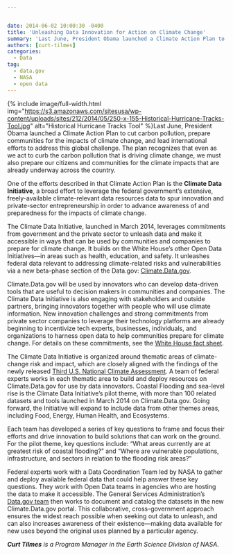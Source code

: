 ```yaml
---


date: 2014-06-02 10:00:30 -0400
title: 'Unleashing Data Innovation for Action on Climate Change'
summary: 'Last June, President Obama launched a Climate Action Plan to cut carbon pollution, prepare communities for the impacts of climate change, and lead international efforts to address this global challenge. The plan recognizes that even as we act to curb the carbon pollution that is driving climate change, we'
authors: [curt-tilmes]
categories:
  - Data
tag:
  - data.gov
  - NASA
  - open data
---
```



{% include image/full-width.html img="https://s3.amazonaws.com/sitesusa/wp-content/uploads/sites/212/2014/05/250-x-155-Historical-Hurricane-Tracks-Tool.jpg" alt="Historical Hurricane Tracks Tool" %}Last June, President Obama launched a Climate Action Plan to cut carbon pollution, prepare communities for the impacts of climate change, and lead international efforts to address this global challenge. The plan recognizes that even as we act to curb the carbon pollution that is driving climate change, we must also prepare our citizens and communities for the climate impacts that are already underway across the country.

One of the efforts described in that Climate Action Plan is the **Climate Data Initiative**, a broad effort to leverage the federal government’s  extensive, freely-available climate-relevant data resources data to spur innovation and private-sector entrepreneurship in order to advance awareness of and preparedness for the impacts of climate change.

The Climate Data Initiative, launched in March 2014, leverages commitments from government and the private sector to unleash data and make it accessible in ways that can be used by communities and companies to prepare for climate change. It builds on the White House’s  other Open Data Initiatives—in areas such as health, education, and safety. It unleashes federal data relevant to addressing climate-related risks and vulnerabilities via a new beta-phase section of the Data.gov: [Climate.Data.gov](http://www.data.gov/climate/).

Climate.Data.gov will be used by innovators who can develop data-driven tools that are useful to decision makers in communities and companies. The Climate Data Initiative is also engaging with stakeholders and outside partners, bringing innovators together with people who will use climate information. New innovation challenges and strong commitments from private sector companies to leverage their technology platforms are already beginning to incentivize tech experts, businesses, individuals, and organizations to harness open data to help communities prepare for climate change. For details on these commitments, see the [White House fact sheet](http://www.whitehouse.gov/the-press-office/2014/03/19/fact-sheet-president-s-climate-data-initiative-empowering-america-s-comm).

The Climate Data Initiative is organized around thematic areas of climate-change risk and impact, which are closely aligned with the findings of the newly released [Third U.S. National Climate Assessment](http://nca2014.globalchange.gov/). A team of federal experts works in each thematic area to build and deploy resources on Climate.Data.gov for use by data innovators. Coastal Flooding and sea-level rise is the Climate Data Initiative’s  pilot theme, with more than 100 related datasets and tools launched in March 2014 on Climate.Data.gov. Going forward, the Initiative will expand to include data from other themes areas, including Food, Energy, Human Health, and Ecosystems.

Each team has developed a series of key questions to frame and focus their efforts and drive innovation to build solutions that can work on the ground. For the pilot theme, key questions include: “What areas currently are at greatest risk of coastal flooding?” and “Where are vulnerable populations, infrastructure, and sectors in relation to the flooding risk areas?”

Federal experts work with a Data Coordination Team led by NASA to gather and deploy available federal data that could help answer these key questions. They work with Open Data teams in agencies who are hosting the data to make it accessible. The General Services Administration’s  [Data.gov team](http://www.data.gov/) then works to document and catalog the datasets in the new Climate.Data.gov portal. This collaborative, cross-government approach ensures the widest reach possible when seeking out data to unleash, and can also increases awareness of their existence—making data available for new uses beyond the original uses planned by a particular agency.

_**Curt Tilmes** is a Program Manager in the Earth Science Division of NASA._